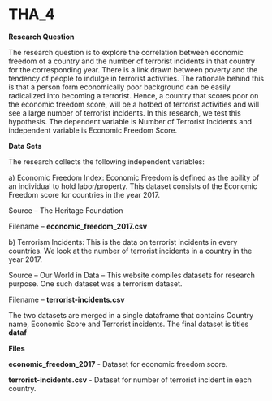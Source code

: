 # THA_4

**Research Question**


The research question is to explore the correlation between economic freedom of a country and the number of terrorist incidents in that country for the corresponding year.
There is a link drawn between poverty and the tendency of people to indulge in terrorist activities. The rationale behind this is that a person form economically poor background can be easily radicalized into becoming a terrorist. Hence, a country that scores poor on the economic freedom score, will be a hotbed of terrorist activities and will see a large number of terrorist incidents. In this research, we test this hypothesis.
The dependent variable is Number of Terrorist Incidents and independent variable is Economic Freedom Score.


**Data Sets**


The research collects the following independent variables:

a) Economic Freedom Index: Economic Freedom is defined as the ability of an individual to hold labor/property. This dataset consists of the Economic Freedom score for countries in the year 2017.

Source – The Heritage Foundation

Filename – **economic_freedom_2017.csv**

b) Terrorism Incidents: This is the data on terrorist incidents in every countries. We look at the number of terrorist incidents in a country in the year 2017.

Source – Our World in Data – This website compiles datasets for research purpose. One such dataset was a terrorism dataset.

Filename – **terrorist-incidents.csv**

The two datasets are merged in a single dataframe that contains Country name, Economic Score and Terrorist incidents. The final dataset is titles **dataf**

**Files**

**economic_freedom_2017** - Dataset for economic freedom score.

**terrorist-incidents.csv** - Dataset for number of terrorist incident in each country.



